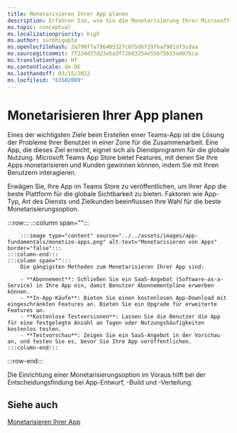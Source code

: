 ```yaml
---
title: Monetarisieren Ihrer App planen
description: Erfahren Sie, wie Sie die Monetarisierung Ihrer Microsoft Teams-App planen können.
ms.topic: conceptual
ms.localizationpriority: high
ms.author: surbhigupta
ms.openlocfilehash: 2a799f7a796405327c075d6729fba7901d73cdaa
ms.sourcegitcommit: 7f224d37d23e5a3f72b83254e556f5b33e807bca
ms.translationtype: HT
ms.contentlocale: de-DE
ms.lasthandoff: 03/15/2022
ms.locfileid: "63502009"
---
```

# <a name="plan-to-monetize-your-app"></a>Monetarisieren Ihrer App planen

Eines der wichtigsten Ziele beim Erstellen einer Teams-App ist die Lösung der Probleme Ihrer Benutzer in einer Zone für die Zusammenarbeit. Eine App, die dieses Ziel erreicht, eignet sich als Dienstprogramm für die globale Nutzung. Microsoft Teams App Store bietet Features, mit denen Sie Ihre Apps monetarisieren und Kunden gewinnen können, indem Sie mit Ihren Benutzern interagieren.

Erwägen Sie, Ihre App im Teams Store zu veröffentlichen, um Ihrer App die beste Plattform für die globale Sichtbarkeit zu bieten. Faktoren wie App-Typ, Art des Diensts und Zielkunden beeinflussen Ihre Wahl für die beste Monetarisierungsoption.

:::row:::
    :::column span="":::

        :::image type="content" source="../../assets/images/app-fundamentals/monetize-apps.png" alt-text="Monetarisieren von Apps" border="false":::
    :::column-end:::
    :::column span="":::
        Die gängigsten Methoden zum Monetarisieren Ihrer App sind:

        - **Abonnement**: Schließen Sie ein SaaS-Angebot (Software-as-a-Service) in Ihre App ein, damit Benutzer Abonnementpläne erwerben können.
        - **In-App-Käufe**: Bieten Sie einen kostenlosen App-Download mit eingeschränkten Features an. Bieten Sie ein Upgrade für erweiterte Features an.
        - **Kostenlose Testversionen**: Lassen Sie die Benutzer die App für eine festgelegte Anzahl an Tagen oder Nutzungshäufigkeiten kostenlos testen.
        - **Testvorschau**: Zeigen Sie ein SaaS-Angebot in der Vorschau an, und testen Sie es, bevor Sie Ihre App veröffentlichen.
    :::column-end:::
:::row-end:::

<!--
In addition to these features, Teams store also lets you:

- **Free trials**: Offer your app to users for a time-limited usage, so that users can try the app features for a set number of days or times.
- **Test preview**: Preview and test a SaaS offer before you publish your app.-->

Die Einrichtung einer Monetarisierungsoption im Voraus hilft bei der Entscheidungsfindung bei App-Entwurf, -Build und -Verteilung.

## <a name="see-also"></a>Siehe auch

[Monetarisieren Ihrer App](../deploy-and-publish/appsource/prepare/monetize-overview.md)
